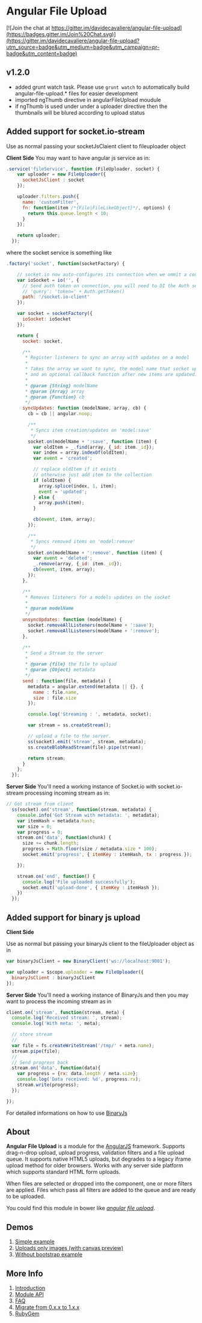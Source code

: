  # Angular File Upload

[![Join the chat at https://gitter.im/davidecavaliere/angular-file-upload](https://badges.gitter.im/Join%20Chat.svg)](https://gitter.im/davidecavaliere/angular-file-upload?utm_source=badge&utm_medium=badge&utm_campaign=pr-badge&utm_content=badge)

## v1.2.0
* added grunt watch task. Please use ```grunt watch``` to automatically build angular-file-upload.* files for easier development
* imported ngThumb directive in angularFileUpload moudule
* if ngThumb is used under under a uploader directive then the thumbnails will be blured according to upload status

## Added support for socket.io-stream
Use as normal passing your socketJsClaient client to fileuploader object

**Client Side**
You may want to have angular js service as in:
```javascript
.service('fileService', function (FileUploader, socket) {
    var uploader = new FileUploader({
      socketJsClient : socket
    });

    uploader.filters.push({
      name: 'customFilter',
      fn: function(item /*{File|FileLikeObject}*/, options) {
        return this.queue.length < 10;
      }
    });

    return uploader;
  });
```
where the socket service is something like
```javascript
.factory('socket', function(socketFactory) {

    // socket.io now auto-configures its connection when we ommit a connection url
    var ioSocket = io('', {
      // Send auth token on connection, you will need to DI the Auth service above
      // 'query': 'token=' + Auth.getToken()
      path: '/socket.io-client'
    });

    var socket = socketFactory({
      ioSocket: ioSocket
    });

    return {
      socket: socket,

      /**
       * Register listeners to sync an array with updates on a model
       *
       * Takes the array we want to sync, the model name that socket updates are sent from,
       * and an optional callback function after new items are updated.
       *
       * @param {String} modelName
       * @param {Array} array
       * @param {Function} cb
       */
      syncUpdates: function (modelName, array, cb) {
        cb = cb || angular.noop;

        /**
         * Syncs item creation/updates on 'model:save'
         */
        socket.on(modelName + ':save', function (item) {
          var oldItem = _.find(array, {_id: item._id});
          var index = array.indexOf(oldItem);
          var event = 'created';

          // replace oldItem if it exists
          // otherwise just add item to the collection
          if (oldItem) {
            array.splice(index, 1, item);
            event = 'updated';
          } else {
            array.push(item);
          }

          cb(event, item, array);
        });

        /**
         * Syncs removed items on 'model:remove'
         */
        socket.on(modelName + ':remove', function (item) {
          var event = 'deleted';
          _.remove(array, {_id: item._id});
          cb(event, item, array);
        });
      },

      /**
       * Removes listeners for a models updates on the socket
       *
       * @param modelName
       */
      unsyncUpdates: function (modelName) {
        socket.removeAllListeners(modelName + ':save');
        socket.removeAllListeners(modelName + ':remove');
      },

      /**
       * Send a Stream to the server
       *
       * @param {file} the file to upload
       * @param {Object} metadata
       */
      send : function(file, metadata) {
        metadata = angular.extend(metadata || {}, {
          name : file.name,
          size : file.size
        });

        console.log('Streaming : ', metadata, socket);

        var stream = ss.createStream();

        // upload a file to the server.
        ss(socket).emit('stream', stream, metadata);
        ss.createBlobReadStream(file).pipe(stream);

        return stream;
      }
    };
  });

```

**Server Side**
You'll need a working instance of Socket.io with socket.io-stream processing
incoming stream as in:
```javascript
// Got stream from client
  ss(socket).on('stream', function(stream, metadata) {
    console.info('Got Stream with metadata: ', metadata);
    var itemHash = metadata.hash;
    var size = 0;
    var progress = 0;
    stream.on('data', function(chunk) {
      size += chunk.length;
      progress = Math.floor(size / metadata.size * 100);
      socket.emit('progress', { itemKey : itemHash, tx : progress });

    });

    stream.on('end', function() {
      console.log('File uploaded successfully');
      socket.emit('upload-done', { itemKey : itemHash });
    })
  });
```

## Added support for binary js upload

**Client Side**

Use as normal but passing your binaryJs client to the fileUploader object as in

```javascript
var binaryJsClient = new BinaryClient('ws://localhost:9001');

var uploader = $scope.uploader = new FileUploader({
  binaryJsClient : binaryJsClient
});
```

**Server Side**
You'll need a working instance of BinaryJs and then you may want to process the
incoming stream as in

```javascript
client.on('stream', function(stream, meta) {
  console.log('Received stream: ', stream);
  console.log('With meta: ', meta);

  // store stream
  //
  var file = fs.createWriteStream('/tmp/' + meta.name);
  stream.pipe(file);
  //
  // Send progress back
  stream.on('data', function(data){
    var progress = {rx: data.length / meta.size};
    console.log('Data received: %d', progress.rx);
    stream.write(progress);
  });

});
```

For detailed informations on how to use [BinaryJs](https://github.com/binaryjs/binaryjs)

## About

**Angular File Upload** is a module for the [AngularJS](http://angularjs.org/) framework. Supports drag-n-drop upload, upload progress, validation filters and a file upload queue. It supports native HTML5 uploads, but degrades to a legacy iframe upload method for older browsers. Works with any server side platform which supports standard HTML form uploads.

When files are selected or dropped into the component, one or more filters are applied. Files which pass all filters are added to the queue and are ready to be uploaded.

You could find this module in bower like [_angular file upload_](http://bower.io/search/?q=angular%20file).

## Demos
1. [Simple example](http://nervgh.github.io/pages/angular-file-upload/examples/simple)
2. [Uploads only images (with canvas preview)](http://nervgh.github.io/pages/angular-file-upload/examples/image-preview)
3. [Without bootstrap example](http://nervgh.github.io/pages/angular-file-upload/examples/without-bootstrap)

## More Info

1. [Introduction](https://github.com/nervgh/angular-file-upload/wiki/Introduction)
2. [Module API](https://github.com/nervgh/angular-file-upload/wiki/Module-API)
3. [FAQ](https://github.com/nervgh/angular-file-upload/wiki/FAQ)
4. [Migrate from 0.x.x to 1.x.x](https://github.com/nervgh/angular-file-upload/wiki/Migrate-from-0.x.x-to-1.x.x)
5. [RubyGem](https://github.com/marthyn/angularjs-file-upload-rails)

